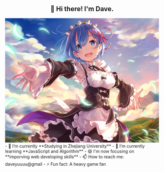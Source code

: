<h2 align="center">👋 Hi there! I'm Dave.</h2>

<!--
**daveyuuuu/daveyuuuu** is a ✨ _special_ ✨ repository because its `README.md` (this file) appears on your GitHub profile.

Here are some ideas to get you started:

- 🔭 I’m currently working on ...
- 🌱 I’m currently learning ...
- 👯 I’m looking to collaborate on ...
- 🤔 I’m looking for help with ...
- 💬 Ask me about ...
- 📫 How to reach me: ...
- 😄 Pronouns: ...
- ⚡ Fun fact: ...
-->
<div align="center"><img src="https://raw.githubusercontent.com/daveyuuuu/daveyuuuu/main/rem.png" /></div>
- 🔭 I’m currently **Studying in Zhejiang University**
- 🌱 I’m currently learning **JavaScript and Algorithm**
- 😄 I'm now focusing on **imporving web developing skills**
- 📫 How to reach me: daveyuuuu@gmail
- ⚡ Fun fact: A heavy game fan


